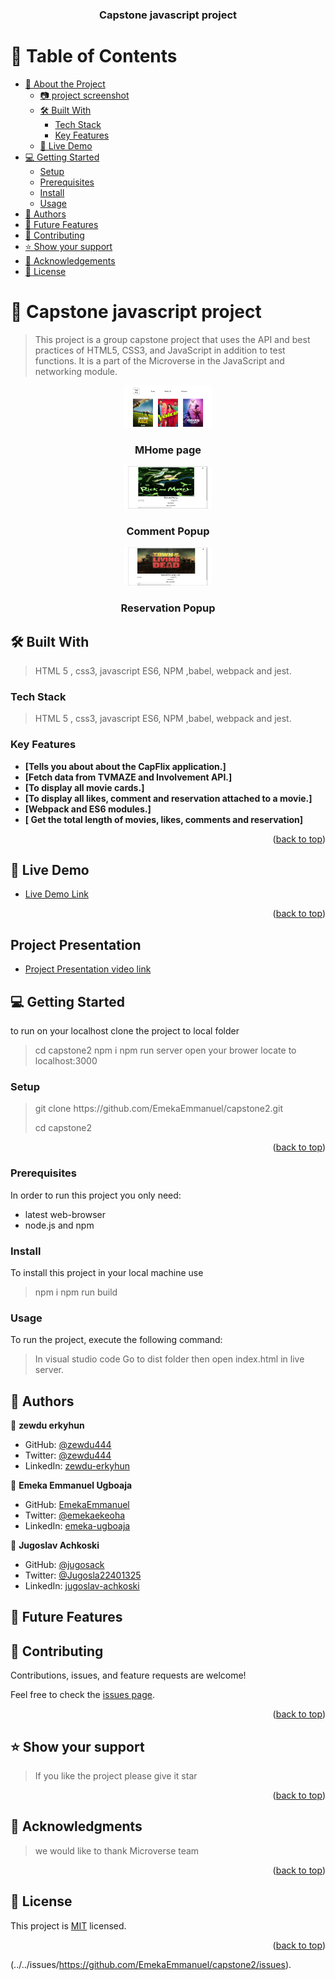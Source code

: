 <a name="readme-top"></a>

<!--
HOW TO USE:
This is an example of how you may give instructions on setting up your project locally.

Modify this file to match your project and remove sections that don't apply.

REQUIRED SECTIONS:
- Table of Contents
- About the Project
  - Built With
  - Live Demo
- Getting Started
- Authors
- Future Features
- Contributing
- Show your support
- Acknowledgements
- License

After you're finished please remove all the comments and instructions!
-->

<div align="center">

  <h3><b>Capstone javascript project</b></h3>

</div>

<!-- TABLE OF CONTENTS -->

# 📗 Table of Contents

- [📖 About the Project](#about-project)
  - [:camera: project screenshot](#screen-shoot)
  - [🛠 Built With](#built-with)
    - [Tech Stack](#tech-stack)
    - [Key Features](#key-features)
  - [🚀 Live Demo](#live-demo)
- [💻 Getting Started](#getting-started)
  - [Setup](#setup)
  - [Prerequisites](#prerequisites)
  - [Install](#install)
  - [Usage](#usage)
- [👥 Authors](#authors)
- [🔭 Future Features](#future-features)
- [🤝 Contributing](#contributing)
- [⭐️ Show your support](#support)
- [🙏 Acknowledgements](#acknowledgements)
- [📝 License](#license)

<!-- PROJECT DESCRIPTION -->

# 📖 Capstone javascript project <a name="about-project"></a>

> This project is a group capstone project that uses the API and best practices of HTML5, CSS3, and JavaScript in addition to test functions. It is a part of the Microverse in the JavaScript and networking module.

<div align="center">

  <img src="./src/images/javascriptcapstonehome.png" alt="microverse_logo" width="140"  height="auto" />
  <br/>

  <h3><b>MHome page</b></h3>

</div>

<div align="center">

  <img src="./src/images/javascriptcapstonecomment.png" alt="microverse_logo" width="140"  height="auto" />
  <br/>

  <h3><b>Comment Popup</b></h3>

</div>

<div align="center">

  <img src="./src/images/javascriptcapstonereservation.png" alt="microverse_logo" width="140"  height="auto" />
  <br/>

  <h3><b>Reservation Popup</b></h3>

</div>

## 🛠 Built With <a name="built-with"> </a>

> HTML 5 , css3, javascript ES6, NPM ,babel, webpack and jest.

### Tech Stack <a name="tech-stack"></a>

> HTML 5 , css3, javascript ES6, NPM ,babel, webpack and jest.

<!-- Features -->

### Key Features <a name="key-features"></a>

- **[Tells you about about the CapFlix application.]**
- **[Fetch data from TVMAZE and Involvement API.]**
- **[To display all movie cards.]**
- **[To display all likes, comment and reservation attached to a movie.]**
- **[Webpack and ES6 modules.]**
- **[ Get the total length of movies, likes, comments and reservation]**

<p align="right">(<a href="#readme-top">back to top</a>)</p><!-- LIVE DEMO -->

## 🚀 Live Demo <a name="live-demo"></a>

- [Live Demo Link](https://emekaemmanuel.github.io/capstone2) 

<p align="right">(<a href="#readme-top">back to top</a>)</p>

## Project Presentation <a name="project-presentation"></a>

- [Project Presentation video link](https://) 

<!-- GETTING STARTED -->

## 💻 Getting Started <a name="getting-started"></a>

to run on your localhost clone the project to local folder

> cd capstone2
> npm i
> npm run server
> open your brower locate to localhost:3000

### Setup

> <p> git clone https://github.com/EmekaEmmanuel/capstone2.git</p>
> cd capstone2

<p align="right">(<a href="#readme-top">back to top</a>)</p>

### Prerequisites

In order to run this project you only need:

- latest web-browser
- node.js and npm

### Install

To install this project in your local machine use

> npm i
> npm run build

### Usage

To run the project, execute the following command:

> In visual studio code Go to dist folder then open index.html in live server.

<!-- AUTHORS -->

## 👥 Authors <a name="authors"></a>

👤 **zewdu erkyhun**

- GitHub: [@zewdu444](https://github.com/zewdu444)
- Twitter: [@zewdu444](https://twitter.com/zewdu444)
- LinkedIn: [zewdu-erkyhun](https://www.linkedin.com/in/zewdu-erkyhun-081378b3/)

👤 **Emeka Emmanuel Ugboaja**

- GitHub: [EmekaEmmanuel](https://github.com/EmekaEmmanuel)
- Twitter: [@emekaekeoha](https://twitter.com/emekaekeoha)
- LinkedIn: [emeka-ugboaja](https://www.linkedin.com/in/emeka-ugboaja-167820226)

👤 **Jugoslav Achkoski**

- GitHub: [@jugosack](https://github.com/jugosack)
- Twitter: [@Jugosla22401325](https://twitter.com/Jugosla22401325)
- LinkedIn: [jugoslav-achkoski](https://www.linkedin.com/in/jugoslav-achkoski-3a074021/)

<!-- FUTURE FEATURES -->

## 🔭 Future Features <a name="future-features"></a>

>

## 🤝 Contributing <a name="contributing"></a>

Contributions, issues, and feature requests are welcome!

Feel free to check the [issues page](https://github.com/EmekaEmmanuel/capstone2/issues).

<p align="right">(<a href="#readme-top">back to top</a>)</p>
<!-- SUPPORT -->

## ⭐️ Show your support <a name="support"></a>

> If you like the project please give it star

<p align="right">(<a href="#readme-top">back to top</a>)</p>

<!-- ACKNOWLEDGEMENTS -->

## 🙏 Acknowledgments <a name="acknowledgements"></a>

> we would like to thank Microverse team

<p align="right">(<a href="#readme-top">back to top</a>)</p>

<!-- LICENSE -->

## 📝 License <a name="license"></a>

This project is [MIT](./LICENSE) licensed.

<p align="right">(<a href="#readme-top">back to top</a>)</p>

(../../issues/https://github.com/EmekaEmmanuel/capstone2/issues).
